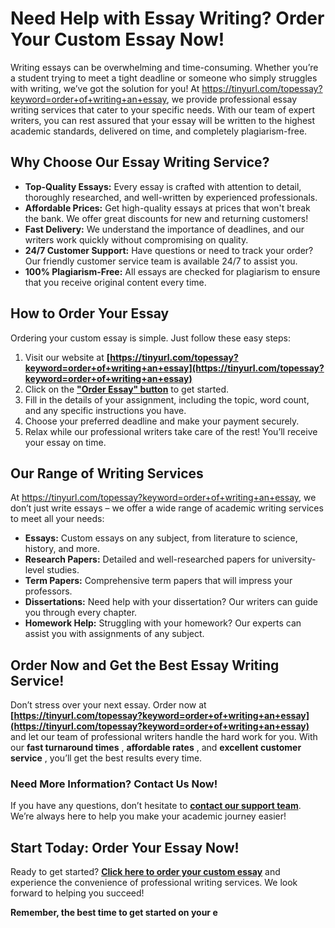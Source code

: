 # Need Help with Essay Writing? Order Your Custom Essay Now!

Writing essays can be overwhelming and time-consuming. Whether you’re a student trying to meet a tight deadline or someone who simply struggles with writing, we’ve got the solution for you! At https://tinyurl.com/topessay?keyword=order+of+writing+an+essay, we provide professional essay writing services that cater to your specific needs. With our team of expert writers, you can rest assured that your essay will be written to the highest academic standards, delivered on time, and completely plagiarism-free.

## Why Choose Our Essay Writing Service?

- **Top-Quality Essays:** Every essay is crafted with attention to detail, thoroughly researched, and well-written by experienced professionals.
- **Affordable Prices:** Get high-quality essays at prices that won't break the bank. We offer great discounts for new and returning customers!
- **Fast Delivery:** We understand the importance of deadlines, and our writers work quickly without compromising on quality.
- **24/7 Customer Support:** Have questions or need to track your order? Our friendly customer service team is available 24/7 to assist you.
- **100% Plagiarism-Free:** All essays are checked for plagiarism to ensure that you receive original content every time.

## How to Order Your Essay

Ordering your custom essay is simple. Just follow these easy steps:

1. Visit our website at **[https://tinyurl.com/topessay?keyword=order+of+writing+an+essay](https://tinyurl.com/topessay?keyword=order+of+writing+an+essay)**
2. Click on the **["Order Essay" button](https://tinyurl.com/topessay?keyword=order+of+writing+an+essay)** to get started.
3. Fill in the details of your assignment, including the topic, word count, and any specific instructions you have.
4. Choose your preferred deadline and make your payment securely.
5. Relax while our professional writers take care of the rest! You’ll receive your essay on time.

## Our Range of Writing Services

At https://tinyurl.com/topessay?keyword=order+of+writing+an+essay, we don’t just write essays – we offer a wide range of academic writing services to meet all your needs:

- **Essays:** Custom essays on any subject, from literature to science, history, and more.
- **Research Papers:** Detailed and well-researched papers for university-level studies.
- **Term Papers:** Comprehensive term papers that will impress your professors.
- **Dissertations:** Need help with your dissertation? Our writers can guide you through every chapter.
- **Homework Help:** Struggling with your homework? Our experts can assist you with assignments of any subject.

## Order Now and Get the Best Essay Writing Service!

Don’t stress over your next essay. Order now at **[https://tinyurl.com/topessay?keyword=order+of+writing+an+essay](https://tinyurl.com/topessay?keyword=order+of+writing+an+essay)** and let our team of professional writers handle the hard work for you. With our **fast turnaround times** , **affordable rates** , and **excellent customer service** , you’ll get the best results every time.

### Need More Information? Contact Us Now!

If you have any questions, don’t hesitate to **[contact our support team](https://tinyurl.com/topessay?keyword=order+of+writing+an+essay)**. We’re always here to help you make your academic journey easier!

## Start Today: Order Your Essay Now!

Ready to get started? **[Click here to order your custom essay](https://tinyurl.com/topessay?keyword=order+of+writing+an+essay)** and experience the convenience of professional writing services. We look forward to helping you succeed!

**Remember, the best time to get started on your e**
